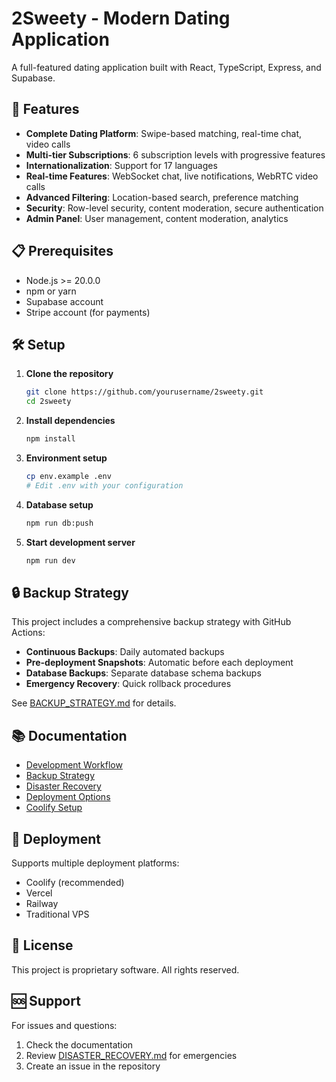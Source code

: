 # 2Sweety - Modern Dating Application

A full-featured dating application built with React, TypeScript, Express, and Supabase.

## 🚀 Features

- **Complete Dating Platform**: Swipe-based matching, real-time chat, video calls
- **Multi-tier Subscriptions**: 6 subscription levels with progressive features
- **Internationalization**: Support for 17 languages
- **Real-time Features**: WebSocket chat, live notifications, WebRTC video calls
- **Advanced Filtering**: Location-based search, preference matching
- **Security**: Row-level security, content moderation, secure authentication
- **Admin Panel**: User management, content moderation, analytics

## 📋 Prerequisites

- Node.js >= 20.0.0
- npm or yarn
- Supabase account
- Stripe account (for payments)

## 🛠️ Setup

1. **Clone the repository**
   ```bash
   git clone https://github.com/yourusername/2sweety.git
   cd 2sweety
   ```

2. **Install dependencies**
   ```bash
   npm install
   ```

3. **Environment setup**
   ```bash
   cp env.example .env
   # Edit .env with your configuration
   ```

4. **Database setup**
   ```bash
   npm run db:push
   ```

5. **Start development server**
   ```bash
   npm run dev
   ```

## 🔒 Backup Strategy

This project includes a comprehensive backup strategy with GitHub Actions:

- **Continuous Backups**: Daily automated backups
- **Pre-deployment Snapshots**: Automatic before each deployment
- **Database Backups**: Separate database schema backups
- **Emergency Recovery**: Quick rollback procedures

See [BACKUP_STRATEGY.md](BACKUP_STRATEGY.md) for details.

## 📚 Documentation

- [Development Workflow](DEVELOPMENT_WORKFLOW.md)
- [Backup Strategy](BACKUP_STRATEGY.md)
- [Disaster Recovery](DISASTER_RECOVERY.md)
- [Deployment Options](DEPLOYMENT_OPTIONS.md)
- [Coolify Setup](COOLIFY_SETUP.md)

## 🚀 Deployment

Supports multiple deployment platforms:
- Coolify (recommended)
- Vercel
- Railway
- Traditional VPS

## 📄 License

This project is proprietary software. All rights reserved.

## 🆘 Support

For issues and questions:
1. Check the documentation
2. Review [DISASTER_RECOVERY.md](DISASTER_RECOVERY.md) for emergencies
3. Create an issue in the repository